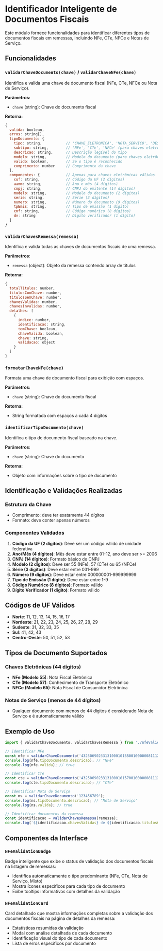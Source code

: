 # Identificador Inteligente de Documentos Fiscais

Este módulo fornece funcionalidades para identificar diferentes tipos de documentos fiscais em remessas, incluindo NFe, CTe, NFCe e Notas de Serviço.

## Funcionalidades

### `validarChaveDocumento(chave)` / `validarChaveNFe(chave)`

Identifica e valida uma chave de documento fiscal (NFe, CTe, NFCe ou Nota de Serviço).

**Parâmetros:**

- `chave` (string): Chave do documento fiscal

**Retorna:**

```javascript
{
  valida: boolean,
  erros: string[],
  tipoDocumento: {
    tipo: string,           // 'CHAVE_ELETRONICA', 'NOTA_SERVICO', 'DESCONHECIDO'
    subtipo: string,        // 'NFe', 'CTe', 'NFCe' (para chaves eletrônicas)
    descricao: string,      // Descrição legível do tipo
    modelo: string,         // Modelo do documento (para chaves eletrônicas)
    valido: boolean,        // Se o tipo é reconhecido
    comprimento: number     // Comprimento da chave
  },
  componentes: {            // Apenas para chaves eletrônicas válidas
    cuf: string,            // Código da UF (2 dígitos)
    aamm: string,           // Ano e mês (4 dígitos)
    cnpj: string,           // CNPJ do emitente (14 dígitos)
    modelo: string,         // Modelo do documento (2 dígitos)
    serie: string,          // Série (3 dígitos)
    numero: string,         // Número do documento (9 dígitos)
    tpEmis: string,         // Tipo de emissão (1 dígito)
    cnf: string,            // Código numérico (8 dígitos)
    dv: string              // Dígito verificador (1 dígito)
  }
}
```

### `validarChavesRemessa(remessa)`

Identifica e valida todas as chaves de documentos fiscais de uma remessa.

**Parâmetros:**

- `remessa` (object): Objeto da remessa contendo array de títulos

**Retorna:**

```javascript
{
  totalTitulos: number,
  titulosComChave: number,
  titulosSemChave: number,
  chavesValidas: number,
  chavesInvalidas: number,
  detalhes: [
    {
      indice: number,
      identificacao: string,
      temChave: boolean,
      chaveValida: boolean,
      chave: string,
      validacao: object
    }
  ]
}
```

### `formatarChaveNFe(chave)`

Formata uma chave de documento fiscal para exibição com espaços.

**Parâmetros:**

- `chave` (string): Chave do documento fiscal

**Retorna:**

- String formatada com espaços a cada 4 dígitos

### `identificarTipoDocumento(chave)`

Identifica o tipo de documento fiscal baseado na chave.

**Parâmetros:**

- `chave` (string): Chave do documento

**Retorna:**

- Objeto com informações sobre o tipo de documento

## Identificação e Validações Realizadas

### Estrutura da Chave

- Comprimento: deve ter exatamente 44 dígitos
- Formato: deve conter apenas números

### Componentes Validados

1. **Código da UF (2 dígitos)**: Deve ser um código válido de unidade federativa
2. **Ano/Mês (4 dígitos)**: Mês deve estar entre 01-12, ano deve ser >= 2006
3. **CNPJ (14 dígitos)**: Formato básico de CNPJ
4. **Modelo (2 dígitos)**: Deve ser 55 (NFe), 57 (CTe) ou 65 (NFCe)
5. **Série (3 dígitos)**: Deve estar entre 001-999
6. **Número (9 dígitos)**: Deve estar entre 000000001-999999999
7. **Tipo de Emissão (1 dígito)**: Deve estar entre 1-9
8. **Código Numérico (8 dígitos)**: Formato válido
9. **Dígito Verificador (1 dígito)**: Formato válido

## Códigos de UF Válidos

- **Norte**: 11, 12, 13, 14, 15, 16, 17
- **Nordeste**: 21, 22, 23, 24, 25, 26, 27, 28, 29
- **Sudeste**: 31, 32, 33, 35
- **Sul**: 41, 42, 43
- **Centro-Oeste**: 50, 51, 52, 53

## Tipos de Documento Suportados

### Chaves Eletrônicas (44 dígitos)

- **NFe (Modelo 55)**: Nota Fiscal Eletrônica
- **CTe (Modelo 57)**: Conhecimento de Transporte Eletrônico  
- **NFCe (Modelo 65)**: Nota Fiscal de Consumidor Eletrônica

### Notas de Serviço (menos de 44 dígitos)

- Qualquer documento com menos de 44 dígitos é considerado Nota de Serviço e é automaticamente válido

## Exemplo de Uso

```javascript
import { validarChaveDocumento, validarChavesRemessa } from './nfeValidator';

// Identificar NFe
const nfe = validarChaveDocumento('43250690233131000101550010000008111234567890');
console.log(nfe.tipoDocumento.descricao); // "NFe"
console.log(nfe.valida); // true

// Identificar CTe
const cte = validarChaveDocumento('43250690233131000101570010000008111234567890');
console.log(cte.tipoDocumento.descricao); // "CTe"

// Identificar Nota de Serviço
const ns = validarChaveDocumento('123456789');
console.log(ns.tipoDocumento.descricao); // "Nota de Serviço"
console.log(ns.valida); // true

// Identificar documentos da remessa
const identificacao = validarChavesRemessa(remessa);
console.log(`${identificacao.chavesValidas} de ${identificacao.titulosComChave} documentos identificados`);
```

## Componentes da Interface

### `NFeValidationBadge`

Badge inteligente que exibe o status de validação dos documentos fiscais na listagem de remessas:

- Identifica automaticamente o tipo predominante (NFe, CTe, Nota de Serviço, Misto)
- Mostra ícones específicos para cada tipo de documento
- Exibe tooltips informativos com detalhes da validação

### `NFeValidationCard`

Card detalhado que mostra informações completas sobre a validação dos documentos fiscais na página de detalhes da remessa:

- Estatísticas resumidas da validação
- Modal com análise detalhada de cada documento
- Identificação visual do tipo de cada documento
- Lista de erros específicos por documento
